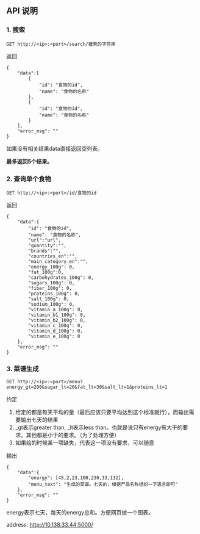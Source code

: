 ## API 说明

### 1. 搜索
```
GET http://<ip>:<port>/search/搜索的字符串
```

返回
```
{
    "data":[
        {
            "id": "食物的id",
            "name": "食物的名称"
        },
        {
            "id": "食物的id",
            "name": "食物的名称"
        }
    ],   
    "error_msg": ""
}
```

如果没有相关结果data直接返回空列表。

**最多返回5个结果。** 

### 2. 查询单个食物

```
GET http://<ip>:<port>/id/食物的id
```

返回
```
{
    "data":{
        "id": "食物的id",
        "name": "食物的名称",
        "url":"url",
        "quantity":"",
        "brands":"",
        "countries_en":"",
        "main_category_en":"",
        "energy_100g": 0,
        "fat_100g":0,
        "carbohydrates_100g": 0,
        "sugars_100g": 0,
        "fiber_100g": 0,
        "proteins_100g": 0,
        "salt_100g": 0,
        "sodium_100g": 0,
        "vitamin_a_100g": 0,
        "vitamin_b1_100g": 0,
        "vitamin_b2_100g": 0,
        "vitamin_c_100g": 0,
        "vitamin_d_100g": 0,
        "vitamin_e_100g": 0
    },
    "error_msg": ""
}
```


### 3. 菜谱生成

```
GET http://<ip>:<port>/menu?energy_gt=200&sugar_lt=20&fat_lt=30&salt_lt=1&proteins_lt=1
```

约定
1. 给定的都是每天平均的量（最后应该只要平均达到这个标准就行），而输出需要输出七天的结果
2. _gt表示greater than, _lt表示less than。也就是说只有energy有大于的要求。其他都是小于的要求。（为了处理方便）
3. 如果给的时候某一项缺失，代表这一项没有要求，可以随意

输出
```
{
    "data":{
        "energy": [45,2,23,100,230,33,132],
        "menu_text": "生成的菜谱。七天的，根据产品名称组织一下语言即可"
    },
    "error_msg": ""
}
```

energy表示七天，每天的energy总和。方便网页做一个图表。



address:
http://10.138.33.44:5000/